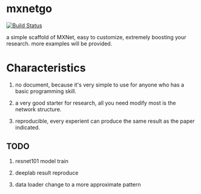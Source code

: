 # mxnetgo

[![Build Status](https://travis-ci.org/dongzhuoyao/mxnetgo.svg?branch=master?branch=master)](https://travis-ci.org/dongzhuoyao/mxnetgo.svg?branch=master)

a  simple scaffold of MXNet, easy to customize, extremely boosting your research. more examples will be provided.

# Characteristics

1. no document, because it's very simple to use for anyone who has a basic programming skill.

2. a very good starter for research, all you need modify most is the network structure.

3. reproducible, every experient can produce the same result as the paper indicated.

## TODO

1. resnet101 model train

2. deeplab result reproduce

3. data loader change to a more approximate pattern



